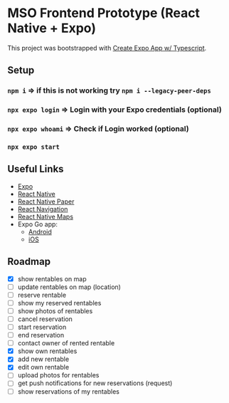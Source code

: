 # MSO Frontend Prototype (React Native + Expo)

This project was bootstrapped with [Create Expo App w/ Typescript](https://docs.expo.dev/guides/typescript/#starting-from-scratch-using-a-typescript-template).

## Setup

### `npm i` => if this is not working try `npm i --legacy-peer-deps`

### `npx expo login` => Login with your Expo credentials (optional)

### `npx expo whoami` => Check if Login worked (optional)

### `npx expo start`

## Useful Links

- [Expo](https://docs.expo.dev/)
- [React Native](https://reactnative.dev/docs/getting-started)
- [React Native Paper](https://callstack.github.io/react-native-paper/)
- [React Navigation](https://reactnavigation.org/docs/getting-started)
- [React Native Maps](https://github.com/react-native-maps/react-native-maps)
- Expo Go app:
  - [Android](https://play.google.com/store/apps/details?id=host.exp.exponent&hl=de&gl=US)
  - [iOS](https://apps.apple.com/de/app/expo-go/id982107779)

## Roadmap

- [x] show rentables on map
- [ ] update rentables on map (location)
- [ ] reserve rentable
- [ ] show my reserved rentables
- [ ] show photos of rentables
- [ ] cancel reservation
- [ ] start reservation
- [ ] end reservation
- [ ] contact owner of rented rentable
- [x] show own rentables
- [x] add new rentable
- [x] edit own rentable
- [ ] upload photos for rentables
- [ ] get push notifications for new reservations (request)
- [ ] show reservations of my rentables
